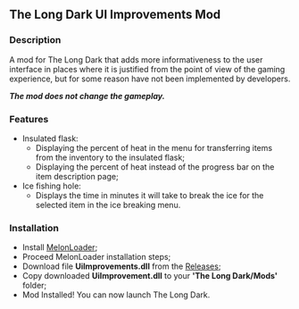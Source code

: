 ## The Long Dark UI Improvements Mod

### Description

A mod for The Long Dark that adds more informativeness to the user interface in places where it is justified from the point of view of the gaming experience, but for some reason have not been implemented by developers.

***The mod does not change the gameplay.***

### Features

- Insulated flask:
  - Displaying the percent of heat in the menu for transferring items from the inventory to the insulated flask;
  - Displaying the percent of heat instead of the progress bar on the item description page;
- Ice fishing hole:
  - Displays the time in minutes it will take to break the ice for the selected item in the ice breaking menu.

### Installation

- Install [MelonLoader](https://melonwiki.xyz/);
- Proceed MelonLoader installation steps;
- Download file **UiImprovements.dll** from the [Releases](https://github.com/Reavert/TLD-UiImprovements-Mod/releases);
- Copy downloaded **UiImprovement.dll** to your **'The Long Dark/Mods'** folder;
- Mod Installed! You can now launch The Long Dark.
